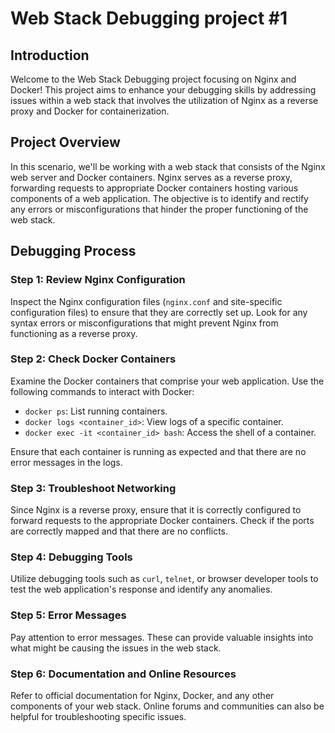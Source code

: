 # Web Stack Debugging project #1

## Introduction

Welcome to the Web Stack Debugging project focusing on Nginx and Docker! This project aims to enhance your debugging skills by addressing issues within a web stack that involves the utilization of Nginx as a reverse proxy and Docker for containerization.

## Project Overview

In this scenario, we'll be working with a web stack that consists of the Nginx web server and Docker containers. Nginx serves as a reverse proxy, forwarding requests to appropriate Docker containers hosting various components of a web application. The objective is to identify and rectify any errors or misconfigurations that hinder the proper functioning of the web stack.

## Debugging Process

### Step 1: Review Nginx Configuration

Inspect the Nginx configuration files (`nginx.conf` and site-specific configuration files) to ensure that they are correctly set up. Look for any syntax errors or misconfigurations that might prevent Nginx from functioning as a reverse proxy.

### Step 2: Check Docker Containers

Examine the Docker containers that comprise your web application. Use the following commands to interact with Docker:

- `docker ps`: List running containers.
- `docker logs <container_id>`: View logs of a specific container.
- `docker exec -it <container_id> bash`: Access the shell of a container.

Ensure that each container is running as expected and that there are no error messages in the logs.

### Step 3: Troubleshoot Networking

Since Nginx is a reverse proxy, ensure that it is correctly configured to forward requests to the appropriate Docker containers. Check if the ports are correctly mapped and that there are no conflicts.

### Step 4: Debugging Tools

Utilize debugging tools such as `curl`, `telnet`, or browser developer tools to test the web application's response and identify any anomalies.

### Step 5: Error Messages

Pay attention to error messages. These can provide valuable insights into what might be causing the issues in the web stack.

### Step 6: Documentation and Online Resources

Refer to official documentation for Nginx, Docker, and any other components of your web stack. Online forums and communities can also be helpful for troubleshooting specific issues.
